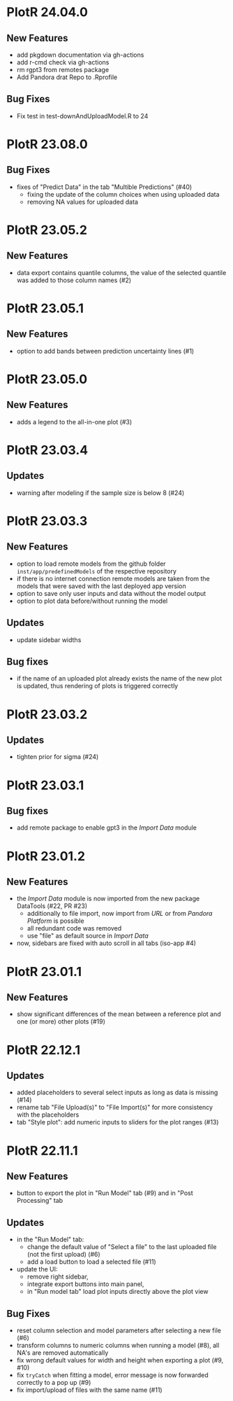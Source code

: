 #  PlotR 24.04.0

## New Features
- add pkgdown documentation via gh-actions
- add r-cmd check via gh-actions
- rm rgpt3 from remotes package
- Add Pandora drat Repo to .Rprofile

## Bug Fixes

- Fix test in test-downAndUploadModel.R to 24
# PlotR 23.08.0

## Bug Fixes
- fixes of "Predict Data" in the tab "Multible Predictions" (#40)
  - fixing the update of the column choices when using uploaded data
  - removing NA values for uploaded data

# PlotR 23.05.2

## New Features
- data export contains quantile columns, the value of the selected quantile was added to those column names (#2)

# PlotR 23.05.1

## New Features
- option to add bands between prediction uncertainty lines (#1)

# PlotR 23.05.0

## New Features
- adds a legend to the all-in-one plot (#3)

# PlotR 23.03.4

## Updates
- warning after modeling if the sample size is below 8 (#24)

# PlotR 23.03.3

## New Features
- option to load remote models from the github folder `inst/app/predefinedModels` of the respective 
repository
- if there is no internet connection remote models are taken from the models that were saved with
  the last deployed app version
- option to save only user inputs and data without the model output
- option to plot data before/without running the model
  
## Updates
- update sidebar widths

## Bug fixes
- if the name of an uploaded plot already exists the name of the new plot is updated, thus rendering
of plots is triggered correctly

# PlotR 23.03.2

## Updates
- tighten prior for sigma (#24)

# PlotR 23.03.1

## Bug fixes
- add remote package to enable gpt3 in the _Import Data_ module

# PlotR 23.01.2

## New Features
- the _Import Data_ module is now imported from the new package DataTools (#22, PR #23)
  - additionally to file import, now import from _URL_ or from _Pandora Platform_ is possible
  - all redundant code was removed
  - use "file" as default source in _Import Data_
- now, sidebars are fixed with auto scroll in all tabs (iso-app #4)

# PlotR 23.01.1

## New Features
- show significant differences of the mean between a reference plot and one (or more) other 
plots (#19)

# PlotR 22.12.1

## Updates
- added placeholders to several select inputs as long as data is missing (#14)
- rename tab "File Upload(s)" to "File Import(s)" for more consistency with the placeholders
- tab "Style plot": add numeric inputs to sliders for the plot ranges (#13)

# PlotR 22.11.1

## New Features
- button to export the plot in "Run Model" tab (#9) and in "Post Processing" tab

## Updates
- in the "Run Model" tab:
  - change the default value of "Select a file" to the last uploaded file (not the first upload) (#6)
  - add a load button to load a selected file (#11)
- update the UI:
  - remove right sidebar, 
  - integrate export buttons into main panel,
  - in "Run model tab" load plot inputs directly above the plot view

## Bug Fixes
- reset column selection and model parameters after selecting a new file (#6)
- transform columns to numeric columns when running a model (#8), all NA's are removed automatically
- fix wrong default values for width and height when exporting a plot (#9, #10)
- fix `tryCatch` when fitting a model, error message is now forwarded correctly to a pop up (#9)
- fix import/upload of files with the same name (#11)
